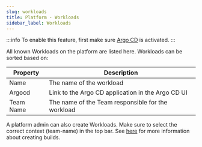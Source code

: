 ```yaml
---
slug: workloads
title: Platform - Workloads
sidebar_label: Workloads
---
```


:::info
To enable this feature, first make sure [Argo CD](../../apps/argocd.md) is activated.
:::

All known Workloads on the platform are listed here. Workloads can be sorted based on:

| Property      | Description                                            |
| ------------- | ------------------------------------------------------ |
| Name | The name of the workload                               |
| Argocd | Link to the Argo CD application in the Argo CD UI               |
| Team Name     | The name of the Team responsible for the workload      |

A platform admin can also create Workloads. Make sure to select the correct context (team-name) in the top bar. See [here](/docs/for-devs/console/workloads) for more information about creating builds.